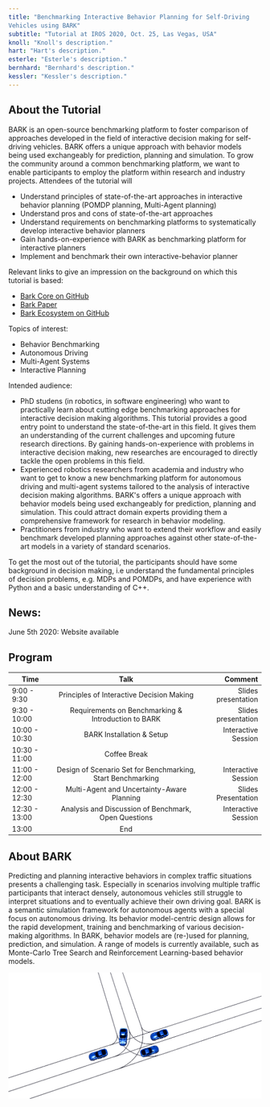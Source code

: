 ```yaml
---
title: "Benchmarking Interactive Behavior Planning for Self-Driving
Vehicles using BARK"
subtitle: "Tutorial at IROS 2020, Oct. 25, Las Vegas, USA"
knoll: "Knoll's description."
hart: "Hart's description."
esterle: "Esterle's description."
bernhard: "Bernhard's description."
kessler: "Kessler's description."
---
```



## About the Tutorial
BARK is an open-source benchmarking platform to foster comparison of
approaches developed in the field of interactive decision making for self-driving vehicles. BARK offers a unique approach with behavior models being used exchangeably for prediction, planning and simulation. To
grow the community around a common benchmarking platform, we want to enable
participants to employ the platform within research and industry projects. Attendees of the tutorial will
- Understand principles of state-of-the-art approaches in interactive behavior planning (POMDP planning, Multi-Agent planning)
- Understand pros and cons of state-of-the-art approaches
- Understand requirements on benchmarking platforms to systematically develop interactive behavior planners
- Gain hands-on-experience with BARK as benchmarking platform for interactive planners
- Implement and benchmark their own interactive-behavior planner


Relevant links to give an impression on the background on which this tutorial is based:
- [Bark Core on GitHub](https://github.com/bark-simulator/bark)
- [Bark Paper](https://arxiv.org/abs/2003.02604)
- [Bark Ecosystem on GitHub](https://github.com/bark-simulator)


Topics of interest:
- Behavior Benchmarking
- Autonomous Driving
- Multi-Agent Systems
- Interactive Planning

Intended audience:
- PhD studens (in robotics, in software engineering) who want to practically learn about cutting edge benchmarking approaches for interactive decision making algorithms. This tutorial provides a good entry point to understand the state-of-the-art in this field. It gives them an understanding of the current challenges and upcoming future research directions. By gaining hands-on-experience with problems in interactive decision making, new researches are encouraged to directly tackle the open problems in this field.
- Experienced robotics researchers from academia and industry who want to get to know a new benchmarking platform for autonomous driving and multi-agent systems tailored to the analysis of interactive decision making algorithms. BARK's offers a unique approach with behavior models being used exchangeably for prediction, planning and simulation. This could attract domain experts providing them a comprehensive framework for research in behavior modeling.
- Practitioners from industry who want to extend their workflow and easily benchmark developed planning approaches against other state-of-the-art models in a variety of standard scenarios.

To get the most out of the tutorial, the participants should have some background in decision making, i.e understand the fundamental principles of decision
problems, e.g. MDPs and POMDPs, and have experience with Python and a basic understanding of C++.


## News:

June 5th 2020: Website available


## Program
| Time        | Talk           | Comment  |
| ------------- |:-------------:| -----:|
| 9:00 - 9:30      | Principles of Interactive Decision Making | Slides presentation |
| 9:30 - 10:00      | Requirements on Benchmarking & Introduction to BARK | Slides presentation |
| 10:00 - 10:30     | BARK Installation & Setup | Interactive Session |
| 10:30 - 11:00      | Coffee Break |  |
| 11:00 - 12:00    | Design of Scenario Set for Benchmarking, Start Benchmarking | Interactive Session |
| 12:00 - 12:30      | Multi-Agent and Uncertainty-Aware Planning | Slides Presentation |
| 12:30 - 13:00    | Analysis and Discussion of Benchmark, Open Questions | Interactive Session  |
| 13:00      | End |   |
## About BARK

Predicting and planning interactive behaviors in complex traffic situations presents a challenging task. Especially in scenarios involving multiple traffic participants that interact densely, autonomous vehicles still struggle to interpret situations and to eventually achieve their own driving goal. BARK is a semantic simulation framework for autonomous agents with a special focus on autonomous driving. Its behavior model-centric design allows for the rapid development, training and benchmarking of various decision-making algorithms. In BARK, behavior models are (re-)used for planning, prediction, and simulation. A range of models is currently available, such as Monte-Carlo Tree Search and Reinforcement Learning-based behavior models. 

![BARK Simulator](./images/bark_screenshot.png)
